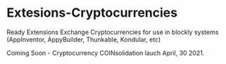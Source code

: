 # Extesions-Cryptocurrencies
Ready Extensions Exchange Cryptocurrencies for use in blockly systems (AppInventor, AppyBuilder, Thunkable, Kondular, etc)

Coming Soon - Cryptocurrency COINsolidation lauch April, 30 2021.
